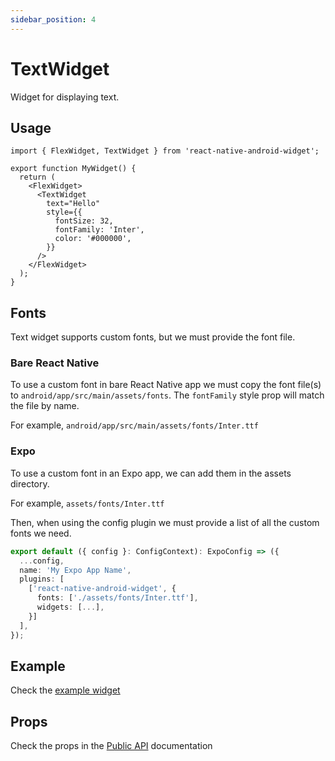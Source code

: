 ```yaml
---
sidebar_position: 4
---
```


# TextWidget

Widget for displaying text.

## Usage

```tsx
import { FlexWidget, TextWidget } from 'react-native-android-widget';

export function MyWidget() {
  return (
    <FlexWidget>
      <TextWidget
        text="Hello"
        style={{
          fontSize: 32,
          fontFamily: 'Inter',
          color: '#000000',
        }}
      />
    </FlexWidget>
  );
}
```

## Fonts

Text widget supports custom fonts, but we must provide the font file.

### Bare React Native

To use a custom font in bare React Native app we must copy the font file(s) to `android/app/src/main/assets/fonts`. The `fontFamily` style prop will match the file by name.

For example, `android/app/src/main/assets/fonts/Inter.ttf`

### Expo

To use a custom font in an Expo app, we can add them in the assets directory.

For example, `assets/fonts/Inter.ttf`

Then, when using the config plugin we must provide a list of all the custom fonts we need.

```ts
export default ({ config }: ConfigContext): ExpoConfig => ({
  ...config,
  name: 'My Expo App Name',
  plugins: [
    ['react-native-android-widget', {
      fonts: ['./assets/fonts/Inter.ttf'],
      widgets: [...],
    }]
  ],
});
```

## Example

Check the [example widget](https://github.com/sAleksovski/react-native-android-widget/blob/master/example/src/widgets/RotatedWidget.tsx)

## Props

Check the props in the [Public API](/docs/public-api/interfaces/TextWidgetProps) documentation
